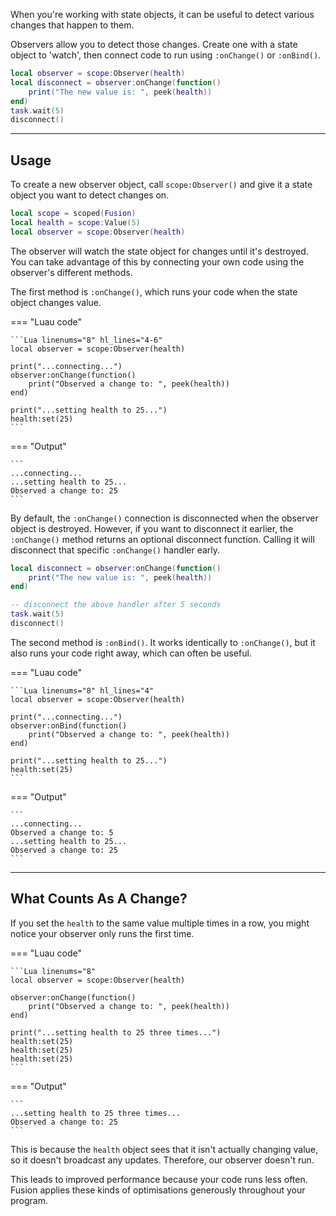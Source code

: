 When you're working with state objects, it can be useful to detect various
changes that happen to them.

Observers allow you to detect those changes. Create one with a state object to
'watch', then connect code to run using `:onChange()` or `:onBind()`.

```Lua
local observer = scope:Observer(health)
local disconnect = observer:onChange(function()
	print("The new value is: ", peek(health))
end)
task.wait(5)
disconnect()
```

-----

## Usage

To create a new observer object, call `scope:Observer()` and give it a state
object you want to detect changes on.

```Lua linenums="6" hl_lines="3"
local scope = scoped(Fusion)
local health = scope:Value(5)
local observer = scope:Observer(health)
```

The observer will watch the state object for changes until it's destroyed. You
can take advantage of this by connecting your own code using the observer's
different methods.

The first method is `:onChange()`, which runs your code when the state object
changes value.

=== "Luau code"

	```Lua linenums="8" hl_lines="4-6"
	local observer = scope:Observer(health)

	print("...connecting...")
	observer:onChange(function()
		print("Observed a change to: ", peek(health))
	end)

	print("...setting health to 25...")
	health:set(25)
	```

=== "Output"

	```
	...connecting...
	...setting health to 25...
	Observed a change to: 25
	```

By default, the `:onChange()` connection is disconnected when the observer
object is destroyed. However, if you want to disconnect it earlier, the
`:onChange()` method returns an optional disconnect function. Calling it will
disconnect that specific `:onChange()` handler early.

```Lua linenums="8" hl_lines="1 7"
local disconnect = observer:onChange(function()
	print("The new value is: ", peek(health))
end)

-- disconnect the above handler after 5 seconds
task.wait(5)
disconnect()
```

The second method is `:onBind()`. It works identically to `:onChange()`, but it
also runs your code right away, which can often be useful.

=== "Luau code"

	```Lua linenums="8" hl_lines="4"
	local observer = scope:Observer(health)

	print("...connecting...")
	observer:onBind(function()
		print("Observed a change to: ", peek(health))
	end)

	print("...setting health to 25...")
	health:set(25)
	```

=== "Output"

	```
	...connecting...
	Observed a change to: 5
	...setting health to 25...
	Observed a change to: 25
	```

-----

## What Counts As A Change?

If you set the `health` to the same value multiple times in a row, you might
notice your observer only runs the first time.

=== "Luau code"

	```Lua linenums="8"
	local observer = scope:Observer(health)

	observer:onChange(function()
		print("Observed a change to: ", peek(health))
	end)

	print("...setting health to 25 three times...")
	health:set(25)
	health:set(25)
	health:set(25)
	```

=== "Output"

	```
	...setting health to 25 three times...
	Observed a change to: 25
	```

This is because the `health` object sees that it isn't actually changing value,
so it doesn't broadcast any updates. Therefore, our observer doesn't run.

This leads to improved performance because your code runs less often. Fusion
applies these kinds of optimisations generously throughout your program.